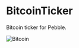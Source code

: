 BitcoinTicker
=============

Bitcoin ticker for Pebble.

![Bitcoin](arjungopisetty.github.com/CryptoPair/img/bitcoin.png)
